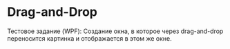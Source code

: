 # Drag-and-Drop

Тестовое задание (WPF): 
Создание окна, в которое через drag-and-drop переносится картинка и отображается в этом же окне.
